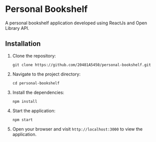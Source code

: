 # Personal Bookshelf
A personal bookshelf application developed using ReactJs and Open Library API.


## Installation

1. Clone the repository:
    ```
    git clone https://github.com/20481A5450/personal-bookshelf.git
    ```

2. Navigate to the project directory:
    ```
    cd personal-bookshelf
    ```

3. Install the dependencies:
    ```
    npm install
    ```

4. Start the application:
    ```
    npm start
    ```

5. Open your browser and visit `http://localhost:3000` to view the application.

